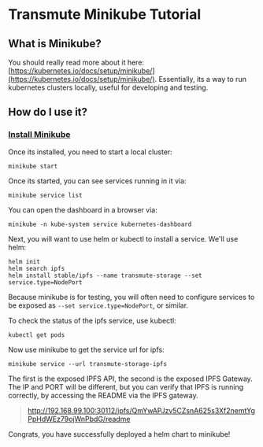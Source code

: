 # Transmute Minikube Tutorial

## What is Minikube?

You should really read more about it here: [https://kubernetes.io/docs/setup/minikube/](https://kubernetes.io/docs/setup/minikube/). Essentially, its a way to run kubernetes clusters locally, useful for developing and testing.


## How do I use it?

### [Install Minikube](https://kubernetes.io/docs/tasks/tools/install-minikube/)

Once its installed, you need to start a local cluster:

```
minikube start
```

Once its started, you can see services running in it via:

```
minikube service list
```

You can open the dashboard in a browser via:

```
minikube -n kube-system service kubernetes-dashboard
```

Next, you will want to use helm or kubectl to install a service. We'll use helm:

```
helm init
helm search ipfs
helm install stable/ipfs --name transmute-storage --set service.type=NodePort
```

Because minikube is for testing, you will often need to configure services to be exposed as `--set service.type=NodePort`, or similar.

To check the status of the ipfs service, use kubectl:

```
kubectl get pods
```

Now use minikube to get the service url for ipfs:

```
minikube service --url transmute-storage-ipfs
```

The first is the exposed IPFS API, the second is the exposed IPFS Gateway. The IP and PORT will be different, but you can verify that IPFS is running correctly, by accessing the README via the IPFS gateway.

> http://192.168.99.100:30112/ipfs/QmYwAPJzv5CZsnA625s3Xf2nemtYgPpHdWEz79ojWnPbdG/readme

Congrats, you have successfully deployed a helm chart to minikube!